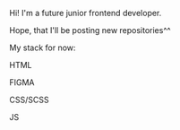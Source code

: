 Hi! I'm a future junior frontend developer.

Hope, that I'll be posting new repositories^^

My stack for now:

HTML

FIGMA

CSS/SCSS

JS
